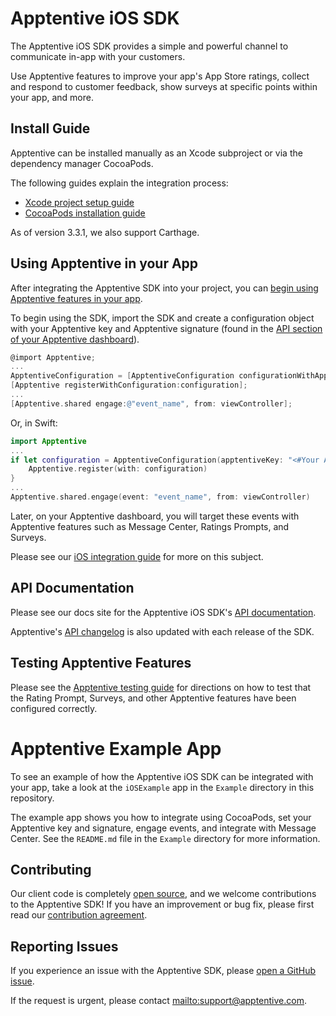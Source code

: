 # Apptentive iOS SDK

The Apptentive iOS SDK provides a simple and powerful channel to communicate in-app with your customers.

Use Apptentive features to improve your app's App Store ratings, collect and respond to customer feedback, show surveys at specific points within your app, and more.

## Install Guide

Apptentive can be installed manually as an Xcode subproject or via the dependency manager CocoaPods.

The following guides explain the integration process:

 - [Xcode project setup guide](http://www.apptentive.com/docs/ios/setup/xcode/)
 - [CocoaPods installation guide](http://www.apptentive.com/docs/ios/setup/cocoapods)
 
 As of version 3.3.1, we also support Carthage. 

## Using Apptentive in your App

After integrating the Apptentive SDK into your project, you can [begin using Apptentive features in your app](http://www.apptentive.com/docs/ios/integration/).

To begin using the SDK, import the SDK and create a configuration object with your Apptentive key and Apptentive signature (found in the [API section of your Apptentive dashboard](https://be.apptentive.com/apps/current/settings/api)).

``` objective-c
@import Apptentive;
...
ApptentiveConfiguration = [ApptentiveConfiguration configurationWithApptentiveKey:@"<#Your Apptentive Key#>" apptentiveSignature:@"<#Your Apptentive signature#>"];
[Apptentive registerWithConfiguration:configuration];
...
[Apptentive.shared engage:@"event_name", from: viewController];
```

Or, in Swift:

``` Swift
import Apptentive
...
if let configuration = ApptentiveConfiguration(apptentiveKey: "<#Your Apptentive Key#>", apptentiveSignature: "<#Your Apptentive signature#>") {
	Apptentive.register(with: configuration)
}
...
Apptentive.shared.engage(event: "event_name", from: viewController)
```

Later, on your Apptentive dashboard, you will target these events with Apptentive features such as Message Center, Ratings Prompts, and Surveys.

Please see our [iOS integration guide](http://www.apptentive.com/docs/ios/integration/) for more on this subject.

## API Documentation

Please see our docs site for the Apptentive iOS SDK's [API documentation](http://www.apptentive.com/docs/ios/api/Classes/Apptentive.html).

Apptentive's [API changelog](docs/APIChanges.md) is also updated with each release of the SDK.

## Testing Apptentive Features

Please see the [Apptentive testing guide](http://www.apptentive.com/docs/ios/testing/) for directions on how to test that the Rating Prompt, Surveys, and other Apptentive features have been configured correctly.

# Apptentive Example App

To see an example of how the Apptentive iOS SDK can be integrated with your app, take a look at the `iOSExample` app in the `Example` directory in this repository.

The example app shows you how to integrate using CocoaPods, set your Apptentive key and signature, engage events, and integrate with Message Center. See the `README.md` file in the `Example` directory for more information.

## Contributing

Our client code is completely [open source](LICENSE.txt), and we welcome contributions to the Apptentive SDK! If you have an improvement or bug fix, please first read our [contribution agreement](CONTRIBUTING.md).

## Reporting Issues

If you experience an issue with the Apptentive SDK, please [open a GitHub issue](https://github.com/apptentive/apptentive-ios/issues?direction=desc&sort=created&state=open).

If the request is urgent, please contact <mailto:support@apptentive.com>.
